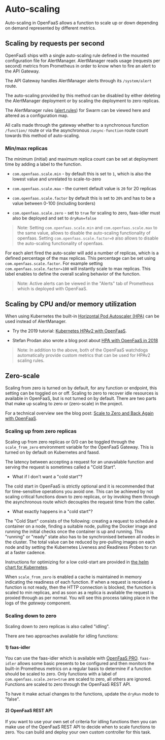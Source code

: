 # Auto-scaling

Auto-scaling in OpenFaaS allows a function to scale up or down depending on demand represented by different metrics.

## Scaling by requests per second

OpenFaaS ships with a single auto-scaling rule defined in the mounted configuration file for AlertManager. AlertManager reads usage (requests per second) metrics from Prometheus in order to know when to fire an alert to the API Gateway.

The API Gateway handles AlertManager alerts through its `/system/alert` route.

The auto-scaling provided by this method can be disabled by either deleting the AlertManager deployment or by scaling the deployment to zero replicas.

The AlertManager rules ([alert.rules](https://github.com/openfaas/faas/blob/master/prometheus/alert.rules.yml)) for Swarm can be viewed here and altered as a configuration map.

All calls made through the gateway whether to a synchronous function `/function/` route or via the asynchronous `/async-function` route count towards this method of auto-scaling.

### Min/max replicas

The minimum (initial) and maximum replica count can be set at deployment time by adding a label to the function.

* `com.openfaas.scale.min` - by default this is set to `1`, which is also the lowest value and unrelated to scale-to-zero

* `com.openfaas.scale.max` - the current default value is `20` for 20 replicas

* `com.openfaas.scale.factor` by default this is set to `20%` and has to be a value between 0-100 (including borders)

* `com.openfaas.scale.zero` - set to `true` for scaling to zero, faas-idler must also be deployed and set to `dryRun=false`

> Note: 
Setting `com.openfaas.scale.min` and `com.openfaas.scale.max` to the same value, allows to disable the auto-scaling functionality of openfaas. 
Setting `com.openfaas.scale.factor=0` also allows to disable the auto-scaling functionality of openfaas.


For each alert fired the auto-scaler will add a number of replicas, which is a defined percentage of the max replicas. This percentage can be set using `com.openfaas.scale.factor`. For example setting `com.openfaas.scale.factor=100` will instantly scale to max replicas. This label enables to define the overall scaling behavior of the function.

> Note: Active alerts can be viewed in the "Alerts" tab of Prometheus which is deployed with OpenFaaS.

## Scaling by CPU and/or memory utilization

When using Kubernetes the built-in [Horizontal Pod Autoscaler (HPA)](https://kubernetes.io/docs/tasks/run-application/horizontal-pod-autoscale/) can be used instead of AlertManager.

* Try the 2019 tutorial: [Kubernetes HPAv2 with OpenFaaS](/tutorials/kubernetes-hpa/).

* Stefan Prodan also wrote a blog post about [HPA with OpenFaaS in 2018](https://stefanprodan.com/2018/kubernetes-scaleway-baremetal-arm-terraform-installer/#horizontal-pod-autoscaling)

> Note: In addition to the above, both of the OpenFaaS watchdogs automatically provide custom metrics that can be used for HPAv2 scaling rules.

## Zero-scale

Scaling from zero is turned on by default, for any function or endpoint, this setting can be toggled on or off. Scaling to zero to recover idle resources is available in OpenFaaS, but is not turned on by default. There are two parts that make up scaling to zero or (zero-scale) in the project.

For a technical overview see the blog post: [Scale to Zero and Back Again with OpenFaaS](https://www.openfaas.com/blog/zero-scale/).

### Scaling up from zero replicas

Scaling up from zero replicas or 0/0 can be toggled through the `scale_from_zero` environment variable for the OpenFaaS Gateway. This is turned on by default on Kubernetes and faasd.

The latency between accepting a request for an unavailable function and serving the request is sometimes called a "Cold Start".

* What if I don't want a "cold start"?

The cold start in OpenFaaS is strictly optional and it is recommended that for time-sensitive operations you avoid one. This can be achieved by not scaling critical functions down to zero replicas, or by invoking them through the asynchronous route which decouples the request time from the caller.

* What exactly happens in a "cold start"?

The "Cold Start" consists of the following: creating a request to schedule a container on a node, finding a suitable node, pulling the Docker image and running the initial checks once the container is up and running. This "running" or "ready" state also has to be synchronised between all nodes in the cluster. The total value can be reduced by pre-pulling images on each node and by setting the Kubernetes Liveness and Readiness Probes to run at a faster cadence.

Instructions for optimizing for a low cold-start are provided in [the helm chart for Kubernetes](https://github.com/openfaas/faas-netes/tree/master/chart/openfaas).

When `scale_from_zero` is enabled a cache is maintained in memory indicating the readiness of each function. If when a request is received a function is not ready, then the HTTP connection is blocked, the function is scaled to min replicas, and as soon as a replica is available the request is proxied through as per normal. You will see this process taking place in the logs of the *gateway* component.

### Scaling down to zero

Scaling down to zero replicas is also called "idling".

There are two approaches available for idling functions:

#### 1) faas-idler

You can use the faas-idler which is available with [OpenFaaS PRO](https://openfaas.com/support). `faas-idler` allows some basic presents to be configured and then monitors the built-in Prometheus metrics on a regular basis to determine if a function should be scaled to zero. Only functions with a label of `com.openfaas.scale.zero=true` are scaled to zero, all others are ignored. Functions are scaled to zero through the OpenFaaS REST API.

To have it make actual changes to the functions, update the `dryRun` mode to "false".

#### 2) OpenFaaS REST API

If you want to use your own set of criteria for idling functions then you can make use of the OpenFaaS REST API to decide when to scale functions to zero. You can build and deploy your own custom controller for this task.
